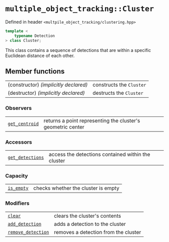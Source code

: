 # `multiple_object_tracking::Cluster`

Defined in header `<multpile_object_tracking/clustering.hpp>`

```cpp
template <
    typename Detection
> class Cluster;
```

This class contains a sequence of detections that are within a specific Euclidean distance of each other.

## Member functions

|                                       |                          |
| ------------------------------------- | ------------------------ |
| (constructor) _(implicitly declared)_ | constructs the `Cluster` |
| (destructor) _(implicitly declared)_  | destructs the `Cluster`  |

### Observers

|                                    |                                                             |
| ---------------------------------- | ----------------------------------------------------------- |
| [`get_centroid`][get_centroid_doc] | returns a point representing the cluster's geometric center |

[get_centroid_doc]: get_centroid.md

### Accessors

|                                        |                                                    |
| -------------------------------------- | -------------------------------------------------- |
| [`get_detections`][get_detections_doc] | access the detections contained within the cluster |

[get_detections_doc]: get_detections.md

### Capacity

|                            |                                     |
| -------------------------- | ----------------------------------- |
| [`is_empty`][is_empty_doc] | checks whether the cluster is empty |

[is_empty_doc]: is_empty.md

### Modifiers

|                                            |                                      |
| ------------------------------------------ | ------------------------------------ |
| [`clear`][clear_doc]                       | clears the cluster's contents        |
| [`add_detection`][add_detection_doc]       | adds a detection to the cluster      |
| [`remove_detection`][remove_detection_doc] | removes a detection from the cluster |

[clear_doc]: clear.md
[add_detection_doc]: add_detection.md
[remove_detection_doc]: remove_detection.md
